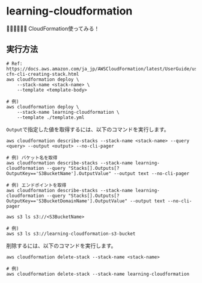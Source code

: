 # learning-cloudformation

🕵️‍♀️🕵️‍♀️🕵️‍♀️ CloudFormation使ってみる！  

## 実行方法

```shell
# Ref: https://docs.aws.amazon.com/ja_jp/AWSCloudFormation/latest/UserGuide/using-cfn-cli-creating-stack.html
aws cloudformation deploy \
    --stack-name <stack-name> \
    --template <template-body>

# 例)
aws cloudformation deploy \
    --stack-name learning-cloudformation \
    --template ./template.yml
```

`Output`で指定した値を取得するには、以下のコマンドを実行します。  

```shell
aws cloudformation describe-stacks --stack-name <stack-name> --query <query> --output <output> --no-cli-pager

# 例) バケット名を取得
aws cloudformation describe-stacks --stack-name learning-cloudformation --query "Stacks[].Outputs[?OutputKey=='S3BucketName'].OutputValue" --output text --no-cli-pager

# 例) エンドポイントを取得
aws cloudformation describe-stacks --stack-name learning-cloudformation --query "Stacks[].Outputs[?OutputKey=='S3BucketDomainName'].OutputValue" --output text --no-cli-pager
```

```shell
aws s3 ls s3://<S3BucketName>

# 例)
aws s3 ls s3://learning-cloudformation-s3-bucket
```

削除するには、以下のコマンドを実行します。  

```shell
aws cloudformation delete-stack --stack-name <stack-name>

# 例)
aws cloudformation delete-stack --stack-name learning-cloudformation
```
